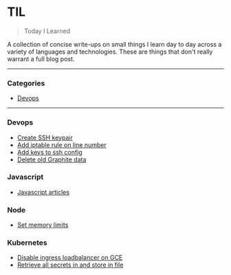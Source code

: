 # TIL

> Today I Learned

A collection of concise write-ups on small things I learn day to day across a
variety of languages and technologies. These are things that don't really
warrant a full blog post. 

---

### Categories

* [Devops](#devops)

---

### Devops

- [Create SSH keypair](devops/create-ssh-keypair.md)
- [Add iptable rule on line number](devops/add-iptable-rule-on-line-number.md)
- [Add keys to ssh config](devops/add-keys-to-ssh-config.md)
- [Delete old Graphite data](devops/delete-old-graphite-data.md)

### Javascript

- [Javascript articles](javascript/articles.md)

### Node

- [Set memory limits](node/set-memory-limits.md)

### Kubernetes

- [Disable ingress loadbalancer on GCE](kubernetes/disable-ingress-loadbalancer-gce.md)
- [Retrieve all secrets in and store in file](kubernetes/retrieve-all-secrets-in-a-yaml-file.md)
